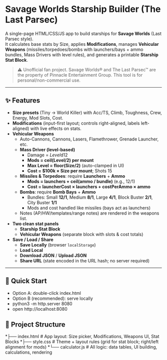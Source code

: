# Savage Worlds Starship Builder (The Last Parsec)

A single-page HTML/CSS/JS app to build starships for **Savage Worlds** (Last Parsec style).  
It calculates base stats by Size, applies **Modifications**, manages **Vehicular Weapons** (missiles/torpedoes/bombs with launchers/bays + ammo bundles, Mass Drivers with level rules), and generates a printable **Starship Stat Block**.

> ⚠️ Unofficial fan project. Savage Worlds® and The Last Parsec™ are the property of Pinnacle Entertainment Group. This tool is for personal/non-commercial use.

---

## ✨ Features

- **Size presets** (Tiny → World Killer) with Acc/TS, Climb, Toughness, Crew, Energy, Mod Slots, Cost.
- **Modifications** (input-first layout; controls right-aligned, labels left-aligned) with live effects on stats.
- **Vehicular Weapons**
  - Auto-Cannons, Cannons, Lasers, Flamethrower, Grenade Launcher, etc.
  - **Mass Driver (level-based)**  
    - Damage = *Level*d12  
    - **Mods = ceil(Level/2) per mount**  
    - **Max Level = floor(Size/2)** (auto-clamped in UI)  
    - **Cost = $100k × Size per mount**; Shots 15
  - **Missiles & Torpedoes**: require **Launchers** + **Ammo**  
    - **Mods = launchers + ceil(ammo / bundle)** (e.g., 12/1)  
    - **Cost = launcherCost × launchers + costPerAmmo × ammo**
  - **Bombs**: require **Bomb Bays** + **Ammo**  
    - Bundles: Small **12/1**, Medium **8/1**, Large **4/1**, Block Buster **2/1**, City Buster **1/1**  
    - Mods and cost handled like missiles (bays act as launchers)
  - Notes (AP/HW/templates/range notes) are rendered in the weapons list.
- **Two clean stat panels**
  - **Starship Stat Block**
  - **Vehicular Weapons** (separate block with slots & cost totals)
- **Save / Load / Share**
  - **Save Locally** (browser `localStorage`)
  - **Load Local**
  - **Download JSON** / **Upload JSON**
  - **Share URL** (state encoded in the URL hash; no server required)

---

## 🚀 Quick Start
- Option A: double-click index.html
- Option B (recommended): serve locally
- python3 -m http.server 8080
- open http://localhost:8080

## 📁 Project Structure
*├── index.html        # App layout: Size picker, Modifications, Weapons UI, Stat Blocks
*├── style.css         # Theme + layout rules (grid for stat block; right/left alignment for mods)
*└── calculator.js     # All logic: data tables, UI building, calculations, rendering
